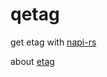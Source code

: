 # qetag

get etag with [napi-rs](https://github.com/napi-rs)

about [etag](https://github.com/qiniu/qetag)
